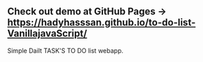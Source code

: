 ## Check out demo at GitHub Pages -> https://hadyhasssan.github.io/to-do-list-VanillajavaScript/

Simple Dailt TASK'S TO DO list webapp.
